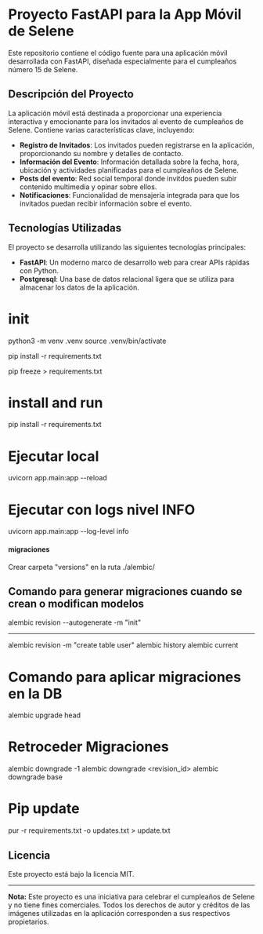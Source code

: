 # Proyecto FastAPI para la App Móvil de Selene

Este repositorio contiene el código fuente para una aplicación móvil desarrollada con FastAPI, diseñada especialmente para el cumpleaños número 15 de Selene.

## Descripción del Proyecto

La aplicación móvil está destinada a proporcionar una experiencia interactiva y emocionante para los invitados al evento de cumpleaños de Selene. Contiene varias características clave, incluyendo:

- **Registro de Invitados**: Los invitados pueden registrarse en la aplicación, proporcionando su nombre y detalles de contacto.
- **Información del Evento**: Información detallada sobre la fecha, hora, ubicación y actividades planificadas para el cumpleaños de Selene.
- **Posts del evento**: Red social temporal donde invitdos pueden subir contenido multimedia y opinar sobre ellos.
- **Notificaciones**: Funcionalidad de mensajería integrada para que los invitados puedan recibir información sobre el evento.

## Tecnologías Utilizadas

El proyecto se desarrolla utilizando las siguientes tecnologías principales:

- **FastAPI**: Un moderno marco de desarrollo web para crear APIs rápidas con Python.
- **Postgresql**: Una base de datos relacional ligera que se utiliza para almacenar los datos de la aplicación.


# init

python3 -m venv .venv
source .venv/bin/activate

pip install -r requirements.txt

pip freeze > requirements.txt

# install and run

pip install -r requirements.txt

# Ejecutar local
uvicorn app.main:app --reload
# Ejecutar con logs nivel INFO
uvicorn app.main:app --log-level info


#### migraciones ####

Crear carpeta "versions" en la ruta ./alembic/

## Comando para generar migraciones cuando se crean o modifican modelos 

alembic revision --autogenerate -m "init"

-------------
alembic revision -m "create table user"
alembic history
alembic current


# Comando para aplicar migraciones en la DB

alembic upgrade head



# Retroceder Migraciones
alembic downgrade -1
alembic downgrade <revision_id>
alembic downgrade base



# Pip update 

pur -r requirements.txt -o updates.txt > update.txt


## Licencia

Este proyecto está bajo la licencia MIT.

---
**Nota:** Este proyecto es una iniciativa para celebrar el cumpleaños de Selene y no tiene fines comerciales. Todos los derechos de autor y créditos de las imágenes utilizadas en la aplicación corresponden a sus respectivos propietarios.
